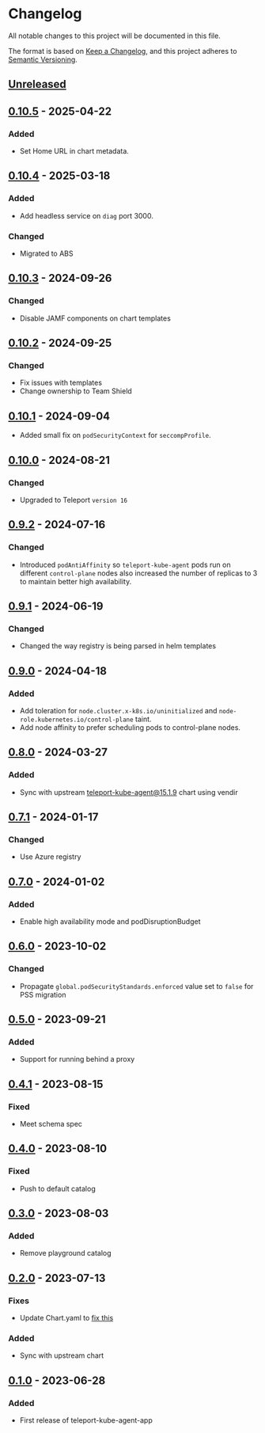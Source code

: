 # Changelog

All notable changes to this project will be documented in this file.

The format is based on [Keep a Changelog](https://keepachangelog.com/en/1.0.0/),
and this project adheres to [Semantic Versioning](https://semver.org/spec/v2.0.0.html).

## [Unreleased]

## [0.10.5] - 2025-04-22

### Added

- Set Home URL in chart metadata.

## [0.10.4] - 2025-03-18

### Added
- Add headless service on `diag` port 3000.
### Changed
- Migrated to ABS

## [0.10.3] - 2024-09-26

### Changed

- Disable JAMF components on chart templates

## [0.10.2] - 2024-09-25

### Changed

- Fix issues with templates
- Change ownership to Team Shield

## [0.10.1] - 2024-09-04

- Added small fix on `podSecurityContext` for `seccompProfile`.

## [0.10.0] - 2024-08-21

### Changed

- Upgraded to Teleport `version 16`

## [0.9.2] - 2024-07-16

### Changed
- Introduced `podAntiAffinity` so `teleport-kube-agent` pods run on different `control-plane` nodes also increased the number of replicas to 3 to maintain better high availability.

## [0.9.1] - 2024-06-19

### Changed

- Changed the way registry is being parsed in helm templates

## [0.9.0] - 2024-04-18

### Added
- Add toleration for `node.cluster.x-k8s.io/uninitialized` and `node-role.kubernetes.io/control-plane` taint.
- Add node affinity to prefer scheduling pods to control-plane nodes.

## [0.8.0] - 2024-03-27

### Added
- Sync with upstream teleport-kube-agent@15.1.9 chart using vendir

## [0.7.1] - 2024-01-17

### Changed

- Use Azure registry

## [0.7.0] - 2024-01-02

### Added
- Enable high availability mode and podDisruptionBudget

## [0.6.0] - 2023-10-02

### Changed
- Propagate `global.podSecurityStandards.enforced` value set to `false` for PSS migration

## [0.5.0] - 2023-09-21

### Added
- Support for running behind a proxy

## [0.4.1] - 2023-08-15

### Fixed
- Meet schema spec

## [0.4.0] - 2023-08-10

### Fixed

- Push to default catalog

## [0.3.0] - 2023-08-03

### Added
- Remove playground catalog

## [0.2.0] - 2023-07-13

### Fixes
- Update Chart.yaml to [fix this](https://app.circleci.com/pipelines/github/giantswarm/teleport-kube-agent-app/1/workflows/e58da8df-838e-4118-9411-522ed1dec2ec/jobs/1)

### Added
- Sync with upstream chart

## [0.1.0] - 2023-06-28

### Added
- First release of teleport-kube-agent-app

[Unreleased]: https://github.com/giantswarm/teleport-kube-agent-app/compare/v0.10.5...HEAD
[0.10.5]: https://github.com/giantswarm/teleport-kube-agent-app/compare/v0.10.4...v0.10.5
[0.10.4]: https://github.com/giantswarm/teleport-kube-agent-app/compare/v0.10.3...v0.10.4
[0.10.3]: https://github.com/giantswarm/teleport-kube-agent-app/compare/v0.10.2...v0.10.3
[0.10.2]: https://github.com/giantswarm/teleport-kube-agent-app/compare/v0.10.1...v0.10.2
[0.10.1]: https://github.com/giantswarm/teleport-kube-agent-app/compare/v0.10.0...v0.10.1
[0.10.0]: https://github.com/giantswarm/teleport-kube-agent-app/compare/v0.9.2...v0.10.0
[0.9.2]: https://github.com/giantswarm/teleport-kube-agent-app/compare/v0.9.1...v0.9.2
[0.9.1]: https://github.com/giantswarm/teleport-kube-agent-app/compare/v0.9.0...v0.9.1
[0.9.0]: https://github.com/giantswarm/teleport-kube-agent-app/compare/v0.8.0...v0.9.0
[0.8.0]: https://github.com/giantswarm/teleport-kube-agent-app/compare/v0.7.1...v0.8.0
[0.7.1]: https://github.com/giantswarm/teleport-kube-agent-app/compare/v0.7.0...v0.7.1
[0.7.0]: https://github.com/giantswarm/teleport-kube-agent-app/compare/v0.6.0...v0.7.0
[0.6.0]: https://github.com/giantswarm/teleport-kube-agent-app/compare/v0.5.0...v0.6.0
[0.5.0]: https://github.com/giantswarm/teleport-kube-agent-app/compare/v0.4.1...v0.5.0
[0.4.1]: https://github.com/giantswarm/teleport-kube-agent-app/compare/v0.4.0...v0.4.1
[0.4.0]: https://github.com/giantswarm/teleport-kube-agent-app/compare/v0.3.0...v0.4.0
[0.3.0]: https://github.com/giantswarm/teleport-kube-agent-app/compare/v0.2.0...v0.3.0
[0.2.0]: https://github.com/giantswarm/teleport-kube-agent-app/compare/v0.1.0...v0.2.0
[0.1.0]: https://github.com/giantswarm/teleport-kube-agent-app/compare/v0.0.0...v0.1.0

